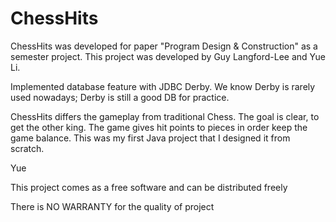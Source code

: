 ChessHits
=========
ChessHits was developed for paper "Program Design & Construction" as a semester project. This project was developed by Guy Langford-Lee and Yue Li.

Implemented database feature with JDBC Derby. We know Derby is rarely used nowadays; Derby is still a good DB for practice. 

ChessHits differs the gameplay from traditional Chess. The goal is clear, to get the other king. The game gives hit points to pieces in order keep the game balance. This was my first Java project that I designed it from scratch.

Yue

<p>This project comes as a free software and can be distributed freely</p>
<p>There is NO WARRANTY for the quality of project</p>
